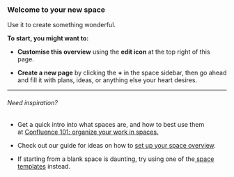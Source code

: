 ### **Welcome to your new space**

Use it to create something wonderful.

**To start, you might want to:**

- **Customise this overview** using the **edit icon** at the top right
  of this page.

- **Create a new page** by clicking the **+** in the space sidebar, then
  go ahead and fill it with plans, ideas, or anything else your heart
  desires.

------------------------------------------------------------------------

###### Need inspiration?

- Get a quick intro into what spaces are, and how to best use them
  at [Confluence 101: organize your work in
  spaces.](https://www.atlassian.com/collaboration/confluence-organize-work-in-spaces)

- Check out our guide for ideas on how to [set up your space
  overview](https://confluence.atlassian.com/confcloud/set-up-your-space-homepage-827106219.html).

- If starting from a blank space is daunting, try using one of
  the[ space
  templates](https://confluence.atlassian.com/display/ConfCloud/Create+a+Space+From+a+Template) instead.
